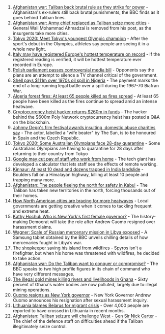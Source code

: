 1. [Afghanistan war: Taliban back brutal rule as they strike for power](https://www.bbc.co.uk/news/world-asia-58156772) - Afghanistan's ex-rulers still back brutal punishments, the BBC finds as it goes behind Taliban lines.
2. [Afghanistan war: Army chief replaced as Taliban seize more cities](https://www.bbc.co.uk/news/world-asia-58170847) - General Wali Mohammad Ahmadzai is removed from his post, as the insurgents take more cities.
3. [Tokyo 2020: Meet Tokyo's youngest Olympic champion](https://www.bbc.co.uk/news/world-asia-58168591) - After the sport's debut in the Olympics, athletes say people are seeing it in a whole new light.
4. [Italy may have registered Europe's hottest temperature on record](https://www.bbc.co.uk/news/world-europe-58130893) - If the registered reading is verified, it will be hottest temperature ever recorded in Europe.
5. [Polish parliament passes controversial media bill](https://www.bbc.co.uk/news/world-europe-58180761) - Opponents say the plans are an attempt to silence a TV channel critical of the government.
6. [Shell pays $111m over 1970s oil spill in Nigeria](https://www.bbc.co.uk/news/world-africa-58181836) - The payment marks the end of a long-running legal battle over a spill during the 1967-70 Biafran War.
7. [Algeria forest fires: At least 65 people killed as fires spread](https://www.bbc.co.uk/news/world-africa-58174918) - At least 65 people have been killed as the fires continue to spread amid an intense heatwave.
8. [Cryptocurrency heist hacker returns $260m in funds](https://www.bbc.co.uk/news/business-58180692) - The hacker behind the $600m Poly Network cryptocurrency heist has posted a Q&A on the blockchain.
9. [Johnny Depp's film festival awards insulting, domestic abuse charities say](https://www.bbc.co.uk/news/entertainment-arts-58170506) - The actor, labelled a "wife beater" by The Sun, is to be honoured in Spain and the Czech Republic.
10. [Tokyo 2020: Some Australian Olympians face 28-day quarantine](https://www.bbc.co.uk/sport/olympics/58172665) - Some Australians Olympians are having to quarantine for 28 days after returning to their country from Tokyo
11. [Google may cut pay of staff who work from home](https://www.bbc.co.uk/news/business-58171716) - The tech giant has developed a calculator that lets staff see the effects of remote working.
12. [Kinnaur: At least 10 dead and dozens trapped in India landslide](https://www.bbc.co.uk/news/world-asia-india-58171679) - Boulders fall on a Himalayan highway, killing at least 10 people and trapping many more.
13. [Afghanistan: The people fleeing the north for safety in Kabul](https://www.bbc.co.uk/news/world-asia-58170433) - The Taliban has taken new territories in the north, forcing thousands out of their homes.
14. [How North American cities are bracing for more heatwaves](https://www.bbc.co.uk/news/world-us-canada-58015089) - Local governments are getting creative when it comes to tackling frequent and extreme heat.
15. [Kathy Hochul: Who is New York's first female governor?](https://www.bbc.co.uk/news/world-us-canada-58167825) - The history-making Democrat will take the role after Andrew Cuomo resigned over harassment claims.
16. [Wagner: Scale of Russian mercenary mission in Libya exposed](https://www.bbc.co.uk/news/world-africa-58009514) - A Samsung tablet obtained by the BBC unveils chilling details of how mercenaries fought in Libya’s war.
17. [The shopkeeper saving his island from wildfires](https://www.bbc.co.uk/news/world-europe-58177493) - Spyros isn't a firefighter, but when his home was threatened with wildfires, he decided to take action.
18. [Afghanistan war: Do the Taliban want to conquer or compromise?](https://www.bbc.co.uk/news/world-asia-58181670) - The BBC speaks to two high profile figures in its chain of command who have very different messages.
19. [The illegal gold mines killing rivers and livelihoods in Ghana](https://www.bbc.co.uk/news/world-africa-58119653) - Sixty percent of Ghana's water bodies are now polluted, largely due to illegal mining operations.
20. [Cuomo resigns as New York governor](https://www.bbc.co.uk/news/world-us-canada-58165667) - New York Governor Andrew Cuomo announces his resignation after sexual harassment inquiry.
21. [Lithuania blames Belarus for migrant crisis](https://www.bbc.co.uk/news/world-europe-58121577) - Over 4,000 people are reported to have crossed in Lithuania in recent months.
22. [Afghanistan: Taliban seizure will challenge West - Gen Sir Nick Carter](https://www.bbc.co.uk/news/world-asia-58158658) - The chief of the defence staff on difficulties ahead if the Taliban illegitimately seize control.

